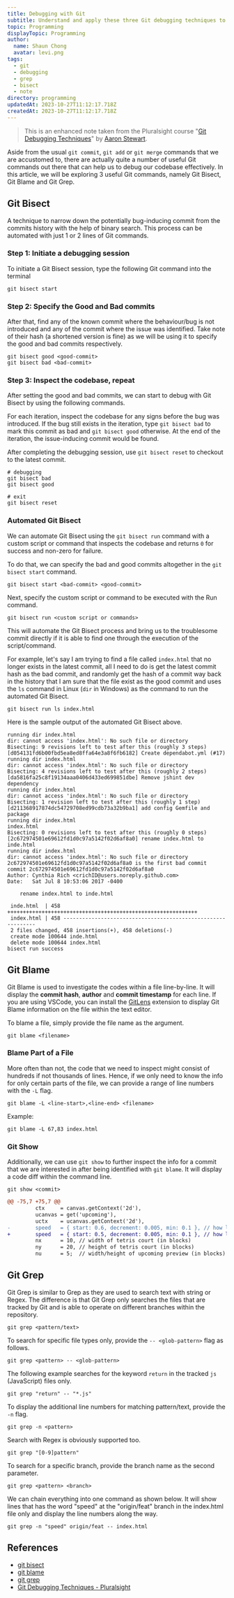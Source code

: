 ```yaml
---
title: Debugging with Git
subtitle: Understand and apply these three Git debugging techniques to inspect the codebase for issues effectively
topic: Programming
displayTopic: Programming
author:
  name: Shaun Chong
  avatar: levi.png
tags:
  - git
  - debugging
  - grep
  - bisect
  - note
directory: programming
updatedAt: 2023-10-27T11:12:17.718Z
createdAt: 2023-10-27T11:12:17.718Z
---
```


> This is an enhanced note taken from the Pluralsight course "[Git Debugging Techniques](https://app.pluralsight.com/library/courses/git-debugging-techniques/)" by [Aaron Stewart](https://app.pluralsight.com/profile/author/aaron-stewart).

Aside from the usual `git commit`, `git add` or `git merge` commands that we are accustomed to, there are actually quite a number of useful Git commands out there that can help us to debug our codebase effectively. In this article, we will be exploring 3 useful Git commands, namely Git Bisect, Git Blame and Git Grep.

## Git Bisect

A technique to narrow down the potentially bug-inducing commit from the commits history with the help of binary search. This process can be automated with just 1 or 2 lines of Git commands.

### Step 1: Initiate a debugging session

To initiate a Git Bisect session, type the following Git command into the terminal

```
git bisect start
```

### Step 2: Specify the Good and Bad commits

After that, find any of the known commit where the behaviour/bug is not introduced and any of the commit where the issue was identified. Take note of their hash (a shortened version is fine) as we will be using it to specify the good and bad commits respectively.

```
git bisect good <good-commit>
git bisect bad <bad-commit>
```

### Step 3: Inspect the codebase, repeat

After setting the good and bad commits, we can start to debug with Git Bisect by using the following commands.

For each iteration, inspect the codebase for any signs before the bug was introduced. If the bug still exists in the iteration, type `git bisect bad` to mark this commit as bad and `git bisect good` otherwise. At the end of the iteration, the issue-inducing commit would be found.

After completing the debugging session, use `git bisect reset` to checkout to the latest commit.

```
# debugging
git bisect bad
git bisect good

# exit
git bisect reset
```

### Automated Git Bisect

We can automate Git Bisect using the `git bisect run` command with a custom script or command that inspects the codebase and returns `0` for success and non-zero for failure.

To do that, we can specify the bad and good commits altogether in the `git bisect start` command.

```
git bisect start <bad-commit> <good-commit>
```

Next, specify the custom script or command to be executed with the Run command.

```
git bisect run <custom script or commands>
```

This will automate the Git Bisect process and bring us to the troublesome commit directly if it is able to find one through the execution of the script/command.

For example, let's say I am trying to find a file called `index.html` that no longer exists in the latest commit, all I need to do is get the latest commit hash as the bad commit, and randomly get the hash of a commit way back in the history that I am sure that the file exist as the good commit and uses the `ls` command in Linux (`dir` in Windows) as the command to run the automated Git Bisect.

```
git bisect run ls index.html
```

Here is the sample output of the automated Git Bisect above.

```
running dir index.html
dir: cannot access 'index.html': No such file or directory
Bisecting: 9 revisions left to test after this (roughly 3 steps)
[d054131fd6b00fbd5ea8ed8ffa64e3a8f6fb6182] Create dependabot.yml (#17)
running dir index.html
dir: cannot access 'index.html': No such file or directory
Bisecting: 4 revisions left to test after this (roughly 2 steps)
[da5816fa25c8f19134aaa0406d433ed699851dbe] Remove jshint dev dependency
running dir index.html
dir: cannot access 'index.html': No such file or directory
Bisecting: 1 revision left to test after this (roughly 1 step)
[d211368917874dc54729708ed99cdb73a32b9ba1] add config Gemfile and package
running dir index.html
index.html
Bisecting: 0 revisions left to test after this (roughly 0 steps)
[2c672974501e69612fd1d0c97a5142f02d6af8a0] rename index.html to inde.html
running dir index.html
dir: cannot access 'index.html': No such file or directory
2c672974501e69612fd1d0c97a5142f02d6af8a0 is the first bad commit
commit 2c672974501e69612fd1d0c97a5142f02d6af8a0
Author: Cynthia Rich <crichID@users.noreply.github.com>
Date:   Sat Jul 8 10:53:06 2017 -0400

    rename index.html to inde.html

 inde.html  | 458 +++++++++++++++++++++++++++++++++++++++++++++++++++++++++++++
 index.html | 458 -------------------------------------------------------------
 2 files changed, 458 insertions(+), 458 deletions(-)
 create mode 100644 inde.html
 delete mode 100644 index.html
bisect run success
```

## Git Blame

Git Blame is used to investigate the codes within a file line-by-line. It will display the **commit hash**, **author** and **commit timestamp** for each line. If you are using VSCode, you can install the [GitLens](https://gitlens.amod.io/) extension to display Git Blame information on the file within the text editor.

To blame a file, simply provide the file name as the argument.

```
git blame <filename>
```

### Blame Part of a File

More often than not, the code that we need to inspect might consist of hundreds if not thousands of lines. Hence, if we only need to know the info for only certain parts of the file, we can provide a range of line numbers with the `-L` flag.

```
git blame -L <line-start>,<line-end> <filename>
```

Example:

```
git blame -L 67,83 index.html
```

### Git Show

Additionally, we can use `git show` to further inspect the info for a commit that we are interested in after being identified with `git blame`. It will display a code diff within the command line.

```
git show <commit>
```

```diff
@@ -75,7 +75,7 @@
         ctx     = canvas.getContext('2d'),
         ucanvas = get('upcoming'),
         uctx    = ucanvas.getContext('2d'),
-        speed   = { start: 0.6, decrement: 0.005, min: 0.1 }, // how long before piece drops by 1 row (seconds)
+        speed   = { start: 0.5, decrement: 0.005, min: 0.1 }, // how long before piece drops by 1 row (seconds)
         nx      = 10, // width of tetris court (in blocks)
         ny      = 20, // height of tetris court (in blocks)
         nu      = 5;  // width/height of upcoming preview (in blocks)
```

## Git Grep

Git Grep is similar to Grep as they are used to search text with string or Regex. The difference is that Git Grep only searches the files that are tracked by Git and is able to operate on different branches within the repository.

```
git grep <pattern/text>
```

To search for specific file types only, provide the `-- <glob-pattern>` flag as follows.

```
git grep <pattern> -- <glob-pattern>
```

The following example searches for the keyword `return` in the tracked `js` (JavaScript) files only.

```
git grep "return" -- "*.js"
```

To display the additional line numbers for matching pattern/text, provide the `-n` flag.

```
git grep -n <pattern>
```

Search with Regex is obviously supported too.

```
git grep "[0-9]pattern"
```

To search for a specific branch, provide the branch name as the second parameter.

```
git grep <pattern> <branch>
```

We can chain everything into one command as shown below. It will show lines that has the word "speed" at the "origin/feat" branch in the index.html file only and display the line numbers along the way.

```
git grep -n "speed" origin/feat -- index.html
```

## References

- [git bisect](https://git-scm.com/docs/git-bisect)
- [git blame](https://git-scm.com/docs/git-blame)
- [git grep](https://git-scm.com/docs/git-grep)
- [Git Debugging Techniques - Pluralsight](https://app.pluralsight.com/library/courses/git-debugging-techniques/)
